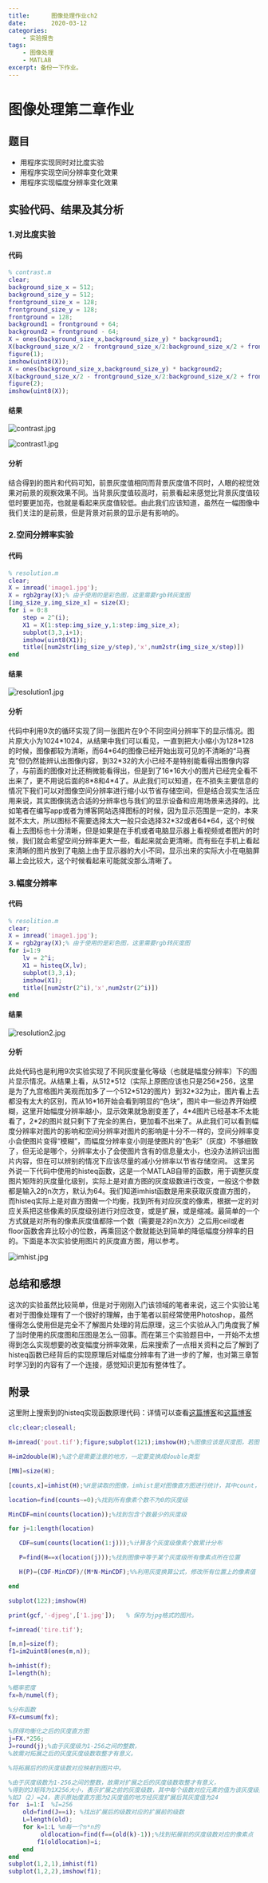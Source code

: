```yaml
---
title:      图像处理作业ch2  
date:       2020-03-12
categories:
    - 实验报告
tags:
    - 图像处理
    - MATLAB
excerpt: 备份一下作业。
---
```


# 图像处理第二章作业

## 题目

- 用程序实现同时对比度实验
- 用程序实现空间分辨率变化效果
- 用程序实现幅度分辨率变化效果
  
## 实验代码、结果及其分析

### 1.对比度实验

#### 代码

```matlab
% contrast.m
clear;
background_size_x = 512;
background_size_y = 512;
frontground_size_x = 128;
frontground_size_y = 128;
frontground = 128;
background1 = frontground + 64;
background2 = frontground - 64;
X = ones(background_size_x,background_size_y) * background1;
X(background_size_x/2 - frontground_size_x/2:background_size_x/2 + frontground_size_x/2,background_size_y/2 - frontground_size_y/2:background_size_y/2 + frontground_size_y/2) = frontground;
figure(1);
imshow(uint8(X));
X = ones(background_size_x,background_size_y) * background2;
X(background_size_x/2 - frontground_size_x/2:background_size_x/2 + frontground_size_x/2,background_size_y/2 - frontground_size_y/2:background_size_y/2 + frontground_size_y/2) = frontground;
figure(2);
imshow(uint8(X));
```

#### 结果

![contrast.jpg](https://i.loli.net/2020/03/11/xPYIeAT1fVt43pd.jpg)

![contrast1.jpg](https://i.loli.net/2020/03/11/GyPts45peuRgn82.jpg)

#### 分析

结合得到的图片和代码可知，前景灰度值相同而背景灰度值不同时，人眼的视觉效果对前景的观察效果不同。当背景灰度值较高时，前景看起来感觉比背景灰度值较低时要更加亮，也就是看起来灰度值较低。由此我们应该知道，虽然在一幅图像中我们关注的是前景，但是背景对前景的显示是有影响的。

### 2.空间分辨率实验

#### 代码

```matlab
% resolution.m
clear;
X = imread('image1.jpg');
X = rgb2gray(X);% 由于使用的是彩色图，这里需要rgb转灰度图
[img_size_y,img_size_x] = size(X);
for i = 0:8
    step = 2^(i);
    X1 = X(1:step:img_size_y,1:step:img_size_x);
    subplot(3,3,i+1);
    imshow(uint8(X1));
    title([num2str(img_size_y/step),'x',num2str(img_size_x/step)])
end
```

#### 结果

![resolution1.jpg](https://i.loli.net/2020/03/11/gVwnN2ZpIlzDbcT.jpg)

#### 分析

代码中利用9次的循环实现了同一张图片在9个不同空间分辨率下的显示情况。图片原大小为1024\*1024，从结果中我们可以看见，一直到把大小缩小为128\*128的时候，图像都较为清晰，而64\*64的图像已经开始出现可见的不清晰的“马赛克”但仍然能辨认出图像内容，到32\*32的大小已经不是特别能看得出图像内容了，与前面的图像对比还稍微能看得出，但是到了16\*16大小的图片已经完全看不出来了，更不用说后面的8\*8和4\*4了。从此我们可以知道，在不损失主要信息的情况下我们可以对图像空间分辨率进行缩小以节省存储空间，但是结合现实生活应用来说，其实图像挑选合适的分辨率也与我们的显示设备和应用场景来选择的。比如笔者在编写app或者为博客网站选择图标的时候，因为显示范围是一定的，本来就不太大，所以图标不需要选择太大一般只会选择32\*32或者64\*64，这个时候看上去图标也十分清晰，但是如果是在手机或者电脑显示器上看视频或者图片的时候，我们就会希望空间分辨率更大一些，看起来就会更清晰。而有些在手机上看起来清晰的图片放到了电脑上由于显示器的大小不同，显示出来的实际大小在电脑屏幕上会比较大，这个时候看起来可能就没那么清晰了。

### 3.幅度分辨率

#### 代码

```MATLAB
% resolition.m
clear;
X = imread('image1.jpg');
X = rgb2gray(X);% 由于使用的是彩色图，这里需要rgb转灰度图
for i=1:9
    lv = 2^i;
    X1 = histeq(X,lv);
    subplot(3,3,i);
    imshow(X1);
    title([num2str(2^i),'x',num2str(2^i)])
end
```

#### 结果

![resolution2.jpg](https://i.loli.net/2020/03/11/mBk4DrnvYXHO2hE.jpg)

#### 分析

此处代码也是利用9次实验实现了不同灰度量化等级（也就是幅度分辨率）下的图片显示情况。从结果上看，从512\*512（实际上原图应该也只是256\*256，这里是为了九宫格图片美观而加多了一个512\*512的图片）到32\*32为止，图片看上去都没有太大的区别，而从16\*16开始会看到明显的“色块”，图片中一些边界开始模糊，这里开始幅度分辨率越小，显示效果就急剧变差了，4\*4图片已经基本不太能看了，2\*2的图片就只剩下了完全的黑白，更加看不出来了。从此我们可以看到幅度分辨率对图片的影响和空间分辨率对图片的影响是十分不一样的，空间分辨率变小会使图片变得“模糊”，而幅度分辨率变小则是使图片的“色彩”（灰度）不够细致了，但无论是哪个，分辨率太小了会使图片含有的信息量太小，也没办法辨识出图片内容，但在可以辨别的情况下应该尽量的减小分辨率以节省存储空间。
这里另外说一下代码中使用的histeq函数，这是一个MATLAB自带的函数，用于调整灰度图片矩阵的灰度量化级别，实际上是对直方图的灰度级数进行改变，一般这个参数都是输入2的n次方，默认为64。我们知道imhist函数是用来获取灰度直方图的，而histeq实际上是对直方图做一个均衡，找到所有对应灰度的像素，根据一定的对应关系把这些像素的灰度级别进行对应改变，或是扩展，或是缩减。最简单的一个方式就是对所有的像素灰度值都除一个数（需要是2的n次方）之后用ceil或者floor函数舍弃比较小的位数，再乘回这个数就能达到简单的降低幅度分辨率的目的。下面是本次实验使用图片的灰度直方图，用以参考。

![imhist.jpg](https://i.loli.net/2020/03/12/IH6uOhPaqQJrXwe.jpg)

## 总结和感想

这次的实验虽然比较简单，但是对于刚刚入门该领域的笔者来说，这三个实验让笔者对于图像处理有了一个很好的理解，由于笔者以前经常使用Photoshop，虽然懂得怎么使用但是完全不了解图片处理的背后原理，这三个实验从入门角度我了解了当时使用的灰度图和压图是怎么一回事。而在第三个实验题目中，一开始不太想得到怎么实现想要的改变幅度分辨率效果，后来搜索了一点相关资料之后了解到了histeq函数已经背后的实现原理后对幅度分辨率有了进一步的了解，也对第三章暂时学习到的内容有了一个连接，感觉知识更加有整体性了。

## 附录

这里附上搜索到的histeq实现函数原理代码：详情可以查看[这篇博客](https://blog.csdn.net/cy_543/article/details/41548399)和[这篇博客](https://blog.csdn.net/yutong5818/article/details/80304012)

```matlab
clc;clear;closeall;

H=imread('pout.tif');figure;subplot(121);imshow(H);%图像应该是灰度图，若图像为彩色图，需要对每个通道进行计算

H=im2double(H);%这个是需要注意的地方，一定要变换成double类型

[MN]=size(H);

[counts,x]=imhist(H);%H是读取的图像，imhist是对图像直方图进行统计，其中count，是每个灰度值得个数，x代表灰度值。一般的，x=1:256

location=find(counts~=0);%找到所有像素个数不为0的灰度级

MinCDF=min(counts(location));%找到包含个数最少的灰度级

for j=1:length(location)

   CDF=sum(counts(location(1:j)));%计算各个灰度级像素个数累计分布

   P=find(H==x(location(j)));%找到图像中等于某个灰度级所有像素点所在位置

   H(P)=(CDF-MinCDF)/(M*N-MinCDF);%%利用灰度换算公式，修改所有位置上的像素值

end

subplot(122);imshow(H)

print(gcf,'-djpeg',['1.jpg']);   % 保存为jpg格式的图片。
```

```matlab
f=imread('tire.tif');

[m,n]=size(f);
f1=im2uint8(ones(m,n));

h=imhist(f);
I=length(h);

%概率密度
fx=h/numel(f);

%分布函数
FX=cumsum(fx);

%获得均衡化之后的灰度直方图
j=FX.*256;
J=round(j);%由于灰度级为1-256之间的整数，
%故需对拓展之后的灰度灰度级数取整才有意义。

%将拓展后的的灰度级数对应映射到图片中。

%由于灰度级数为1-256之间的整数，故需对扩展之后的灰度级数取整才有意义，
%得到的J矩阵为1X256大小，表示扩展之前的灰度级数，其中每个级数对应元素的值为该灰度级数扩展后的灰度级数值。
%如J（2）=24，表示原始度直方图为2灰度值的地方经灰度扩展后其灰度值为24
for  i=1:I  %I=256
    old=find(J==i); %找出扩展后的级数对应的扩展前的级数
    L=length(old);
    for k=1:L %m每一个n*n的
         oldlocation=find(f==(old(k)-1));%找到拓展前的灰度级数对应的像素点
        f1(oldlocation)=i;
    end
end
subplot(1,2,1),imhist(f1)
subplot(1,2,2),imshow(f1);
```
